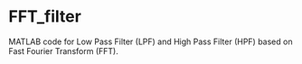 # FFT_filter
MATLAB code for Low Pass Filter (LPF) and High Pass Filter (HPF) based on Fast Fourier Transform (FFT).
